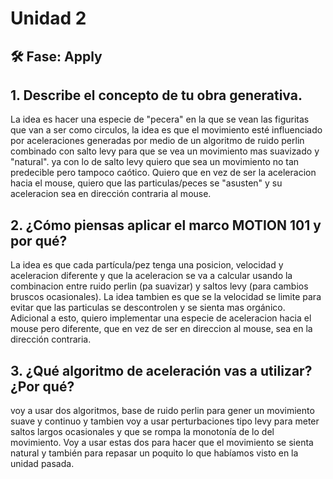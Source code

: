 # Unidad 2


## 🛠 Fase: Apply

## 1. Describe el concepto de tu obra generativa.

La idea es hacer una especie de "pecera" en la que se vean las figuritas que van a ser como circulos, la idea es que el movimiento esté influenciado por aceleraciones generadas por medio de un algoritmo de ruido perlin combinado con salto levy para que se vea un movimiento mas suavizado y "natural". ya con lo de salto levy quiero que sea un movimiento no tan predecible pero tampoco caótico. Quiero que en vez de ser la aceleracion hacia el mouse, quiero que las particulas/peces se "asusten" y su aceleracion sea en dirección contraria al mouse.

## 2. ¿Cómo piensas aplicar el marco MOTION 101 y por qué?

La idea es que cada partícula/pez tenga una posicion, velocidad y aceleracion diferente y que la aceleracion se va a calcular usando la combinacion entre ruido perlin (pa suavizar) y saltos levy (para cambios bruscos ocasionales). La idea tambien es que se la velocidad se limite para evitar que las particulas se descontrolen y se sienta mas orgánico.
Adicional a esto, quiero implementar una especie de aceleracion hacia el mouse pero diferente, que en vez de ser en direccion al mouse, sea en la dirección contraria.

## 3. ¿Qué algoritmo de aceleración vas a utilizar? ¿Por qué?
voy a usar dos algoritmos, base de ruido perlin para gener un movimiento suave y continuo y tambien voy a usar perturbaciones tipo levy para meter saltos largos ocasionales y que se rompa la monotonía de lo del movimiento. Voy a usar estas dos para hacer que el movimiento se sienta natural y también para repasar un poquito lo que habíamos visto en la unidad pasada.
